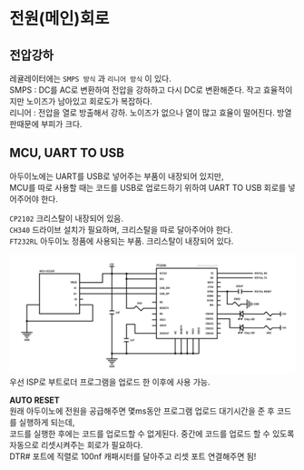 # 전원(메인)회로

## 전압강하
레귤레이터에는 `SMPS 방식` 과 `리니어 방식` 이 있다.  
SMPS : DC를 AC로 변환하여 전압을 강하하고 다시 DC로 변환해준다. 작고 효율적이지만 노이즈가 남아있고 회로도가 복잡하다.  
리니어 : 전압을 열로 방출해서 강하. 노이즈가 없으나 열이 많고 효율이 떨어진다. 방열판때문에 부피가 크다.  

## MCU, UART TO USB 
아두이노에는 UART를 USB로 넣어주는 부품이 내장되어 있지만,  
MCU를 따로 사용할 때는 코드를 USB로 업로드하기 위하여 UART TO USB 회로를 넣어주어야 한다.  

`CP2102` 크리스탈이 내장되어 있음.  
`CH340` 드라이브 설치가 필요하며, 크리스탈을 따로 달아주어야 한다.  
`FT232RL` 아두이노 정품에 사용되는 부품. 크리스탈이 내장되어 있다.  

![UART TO USB](https://github.com/nyong-lab/TIL/blob/master/Image/UART_TO_USB.jpg)  
우선 ISP로 부트로더 프로그램을 업로드 한 이후에 사용 가능.  

**AUTO RESET**  
원래 아두이노에 전원을 공급해주면 몇ms동안 프로그램 업로드 대기시간을 준 후 코드를 실행하게 되는데,  
코드를 실행한 후에는 코드를 업로드할 수 없게된다. 중간에 코드를 업로드 할 수 있도록 자동으로 리셋시켜주는 회로가 필요하다.  
DTR# 포트에 직렬로 100nf 캐패시터를 달아주고 리셋 포트 연결해주면 됨!  
